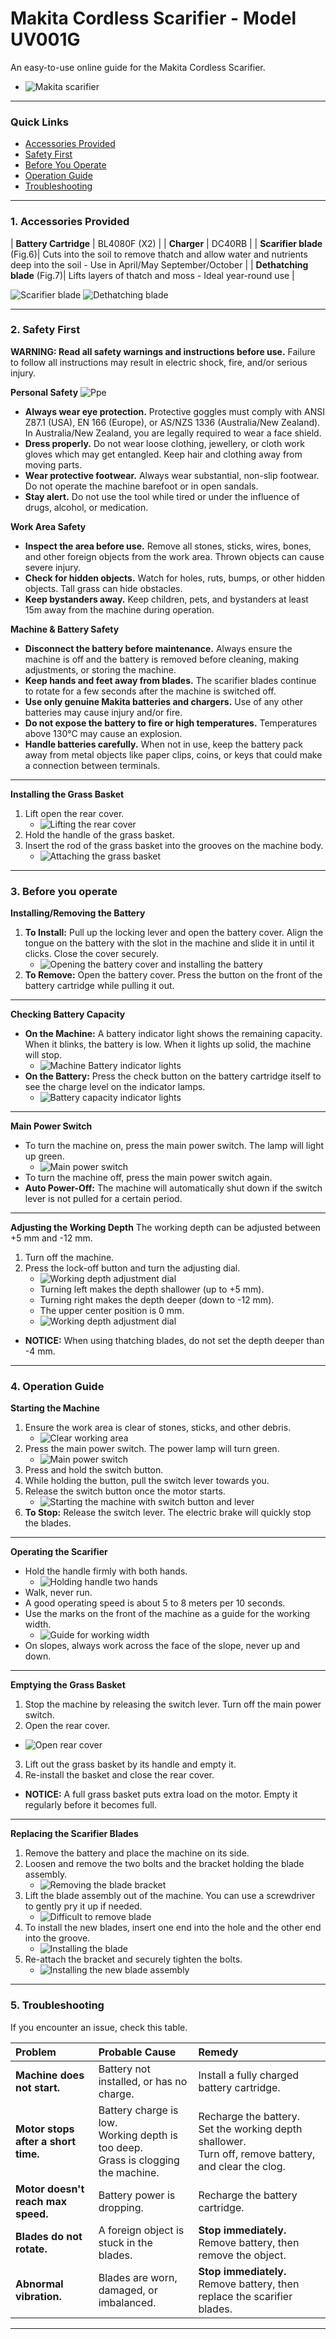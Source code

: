 # Makita Cordless Scarifier - Model UV001G

An easy-to-use online guide for the Makita Cordless Scarifier.
* ![Makita scarifier](images/scarifierimage.png)
---

### Quick Links
* [Accessories Provided](#1-accessories-provided)
* [Safety First](#2-safety-first)
* [Before You Operate](#3-before-you-operate)
* [Operation Guide](#4-operation-guide)
* [Troubleshooting](#5-troubleshooting)


---

### 1. Accessories Provided


| **Battery Cartridge** | BL4080F (X2) |
| **Charger** | DC40RB |
| **Scarifier blade** (Fig.6)| Cuts into the soil to remove thatch and allow water and nutrients deep into the soil - Use in April/May September/October | 
| **Dethatching blade** (Fig.7)| Lifts layers of thatch and moss - Ideal year-round use | 

![Scarifier blade](images/verticalcutter.png)
![Dethatching blade](images/thatchingblade.png)


---

### 2. Safety First

**WARNING: Read all safety warnings and instructions before use.** Failure to follow all instructions may result in electric shock, fire, and/or serious injury.

**Personal Safety**
 ![Ppe](images/ppe.png)

* **Always wear eye protection.** Protective goggles must comply with ANSI Z87.1 (USA), EN 166 (Europe), or AS/NZS 1336 (Australia/New Zealand). In Australia/New Zealand, you are legally required to wear a face shield.
* **Dress properly.** Do not wear loose clothing, jewellery, or cloth work gloves which may get entangled. Keep hair and clothing away from moving parts.
* **Wear protective footwear.** Always wear substantial, non-slip footwear. Do not operate the machine barefoot or in open sandals.
* **Stay alert.** Do not use the tool while tired or under the influence of drugs, alcohol, or medication.

**Work Area Safety**
* **Inspect the area before use.** Remove all stones, sticks, wires, bones, and other foreign objects from the work area. Thrown objects can cause severe injury.
* **Check for hidden objects.** Watch for holes, ruts, bumps, or other hidden objects. Tall grass can hide obstacles.
* **Keep bystanders away.** Keep children, pets, and bystanders at least 15m away from the machine during operation.

**Machine & Battery Safety**
* **Disconnect the battery before maintenance.** Always ensure the machine is off and the battery is removed before cleaning, making adjustments, or storing the machine.
* **Keep hands and feet away from blades.** The scarifier blades continue to rotate for a few seconds after the machine is switched off.
* **Use only genuine Makita batteries and chargers.** Use of any other batteries may cause injury and/or fire.
* **Do not expose the battery to fire or high temperatures.** Temperatures above 130°C may cause an explosion.
* **Handle batteries carefully.** When not in use, keep the battery pack away from metal objects like paper clips, coins, or keys that could make a connection between terminals.


---

**Installing the Grass Basket**
1.  Lift open the rear cover.
    * ![Lifting the rear cover](images/openrearcover.png)
2.  Hold the handle of the grass basket.
3.  Insert the rod of the grass basket into the grooves on the machine body.
    * ![Attaching the grass basket](images/installgrassbasket.png)


---

### 3. Before you operate

**Installing/Removing the Battery**
1.  **To Install:** Pull up the locking lever and open the battery cover. Align the tongue on the battery with the slot in the machine and slide it in until it clicks. Close the cover securely.
    * ![Opening the battery cover and installing the battery](images/insertbatteries.png)
2.  **To Remove:** Open the battery cover. Press the button on the front of the battery cartridge while pulling it out.


---

**Checking Battery Capacity**
* **On the Machine:** A battery indicator light shows the remaining capacity. When it blinks, the battery is low. When it lights up solid, the machine will stop.
    * ![Machine Battery indicator lights](images/remainingbatterymachine.png)
* **On the Battery:** Press the check button on the battery cartridge itself to see the charge level on the indicator lamps.
    * ![Battery capacity indicator lights](images/remainingbattery.png)


---

**Main Power Switch**
* To turn the machine on, press the main power switch. The lamp will light up green.
    * ![Main power switch](images/mainpowerswitch.png)
* To turn the machine off, press the main power switch again.
* **Auto Power-Off:** The machine will automatically shut down if the switch lever is not pulled for a certain period.


---

**Adjusting the Working Depth**
The working depth can be adjusted between +5 mm and -12 mm.
1.  Turn off the machine.
2.  Press the lock-off button and turn the adjusting dial.
    * ![Working depth adjustment dial](images/workingdepth.png)
    * Turning left makes the depth shallower (up to +5 mm).
    * Turning right makes the depth deeper (down to -12 mm).
    * The upper center position is 0 mm.
    * ![Working depth adjustment dial](images/depthdial1to5.png)
* **NOTICE:** When using thatching blades, do not set the depth deeper than -4 mm.


---

### 4. Operation Guide

**Starting the Machine**
1.  Ensure the work area is clear of stones, sticks, and other debris.
    * ![Clear working area](images/dontuseweeds.png)
2.  Press the main power switch. The power lamp will turn green.
    * ![Main power switch](images/mainpowerswitch.png)
3.  Press and hold the switch button.
4.  While holding the button, pull the switch lever towards you.
5.  Release the switch button once the motor starts.
    * ![Starting the machine with switch button and lever](images/pulllevertowardyou.png)
6.  **To Stop:** Release the switch lever. The electric brake will quickly stop the blades.


---

**Operating the Scarifier**
* Hold the handle firmly with both hands.
    * ![Holding handle two hands](images/holdhandlehands.png)
* Walk, never run.
* A good operating speed is about 5 to 8 meters per 10 seconds.
* Use the marks on the front of the machine as a guide for the working width.
    * ![Guide for working width](images/marksworkingwidth.png)
* On slopes, always work across the face of the slope, never up and down.


---

**Emptying the Grass Basket**
1.  Stop the machine by releasing the switch lever. Turn off the main power switch.
2.  Open the rear cover.
   * ![Open rear cover](images/openrearcover.png)
3.  Lift out the grass basket by its handle and empty it.
4.  Re-install the basket and close the rear cover.
* **NOTICE:** A full grass basket puts extra load on the motor. Empty it regularly before it becomes full.


---

**Replacing the Scarifier Blades**
1.  Remove the battery and place the machine on its side.
2.  Loosen and remove the two bolts and the bracket holding the blade assembly.
    * ![Removing the blade bracket](images/removescarifierblade.png)
3.  Lift the blade assembly out of the machine. You can use a screwdriver to gently pry it up if needed.
    * ![Difficult to remove blade](images/difficulttoremove.png)
4.  To install the new blades, insert one end into the hole and the other end into the groove.
    * ![Installing the blade](images/installblade.png)
5.  Re-attach the bracket and securely tighten the bolts.
    * ![Installing the new blade assembly](images/installblade2.png)


---

### 5. Troubleshooting

If you encounter an issue, check this table.

| Problem | Probable Cause | Remedy |
| :--- | :--- | :--- |
| **Machine does not start.** | Battery not installed, or has no charge. | Install a fully charged battery cartridge. |
| **Motor stops after a short time.** | Battery charge is low.<br>Working depth is too deep.<br>Grass is clogging the machine. | Recharge the battery.<br>Set the working depth shallower.<br>Turn off, remove battery, and clear the clog. |
| **Motor doesn't reach max speed.** | Battery power is dropping. | Recharge the battery cartridge. |
| **Blades do not rotate.** | A foreign object is stuck in the blades. | **Stop immediately.** Remove battery, then remove the object. |
| **Abnormal vibration.** | Blades are worn, damaged, or imbalanced. | **Stop immediately.** Remove battery, then replace the scarifier blades. |



---


